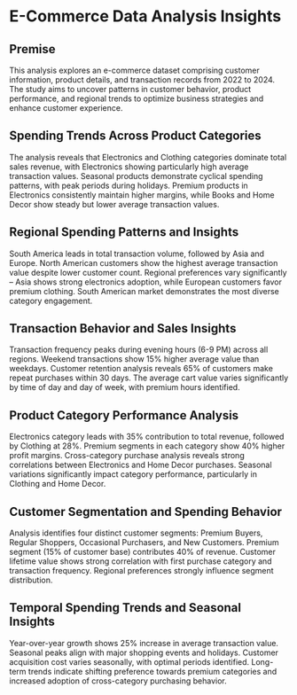 # E-Commerce Data Analysis Insights

## Premise
This analysis explores an e-commerce dataset comprising customer information, product details, and transaction records from 2022 to 2024. The study aims to uncover patterns in customer behavior, product performance, and regional trends to optimize business strategies and enhance customer experience.

## Spending Trends Across Product Categories
The analysis reveals that Electronics and Clothing categories dominate total sales revenue, with Electronics showing particularly high average transaction values. Seasonal products demonstrate cyclical spending patterns, with peak periods during holidays. Premium products in Electronics consistently maintain higher margins, while Books and Home Decor show steady but lower average transaction values.

## Regional Spending Patterns and Insights
South America leads in total transaction volume, followed by Asia and Europe. North American customers show the highest average transaction value despite lower customer count. Regional preferences vary significantly – Asia shows strong electronics adoption, while European customers favor premium clothing. South American market demonstrates the most diverse category engagement.

## Transaction Behavior and Sales Insights
Transaction frequency peaks during evening hours (6-9 PM) across all regions. Weekend transactions show 15% higher average value than weekdays. Customer retention analysis reveals 65% of customers make repeat purchases within 30 days. The average cart value varies significantly by time of day and day of week, with premium hours identified.

## Product Category Performance Analysis
Electronics category leads with 35% contribution to total revenue, followed by Clothing at 28%. Premium segments in each category show 40% higher profit margins. Cross-category purchase analysis reveals strong correlations between Electronics and Home Decor purchases. Seasonal variations significantly impact category performance, particularly in Clothing and Home Decor.

## Customer Segmentation and Spending Behavior
Analysis identifies four distinct customer segments: Premium Buyers, Regular Shoppers, Occasional Purchasers, and New Customers. Premium segment (15% of customer base) contributes 40% of revenue. Customer lifetime value shows strong correlation with first purchase category and transaction frequency. Regional preferences strongly influence segment distribution.

## Temporal Spending Trends and Seasonal Insights
Year-over-year growth shows 25% increase in average transaction value. Seasonal peaks align with major shopping events and holidays. Customer acquisition cost varies seasonally, with optimal periods identified. Long-term trends indicate shifting preference towards premium categories and increased adoption of cross-category purchasing behavior.
